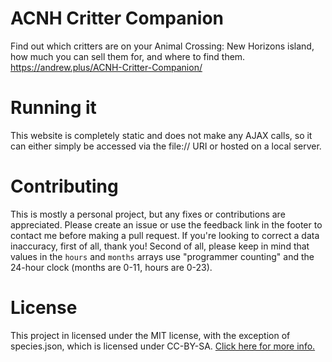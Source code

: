 # ACNH Critter Companion
Find out which critters are on your Animal Crossing: New Horizons island, how much you can sell them for, and where to find them. https://andrew.plus/ACNH-Critter-Companion/

# Running it
This website is completely static and does not make any AJAX calls, so it can either simply be accessed via the file:// URI or hosted on a local server. 

# Contributing
This is mostly a personal project, but any fixes or contributions are appreciated. Please create an issue or use the feedback link in the footer to contact me before making a pull request. If you're looking to correct a data inaccuracy, first of all, thank you! Second of all, please keep in mind that values in the ``hours`` and ``months`` arrays use "programmer counting" and the 24-hour clock (months are 0-11, hours are 0-23).

# License
This project in licensed under the MIT license, with the exception of species.json, which is licensed under CC-BY-SA. [Click here for more info.](https://github.com/andrewplus/ACNH-Species-JSON)
